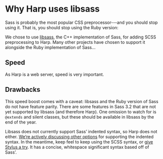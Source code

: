 # Why Harp uses libsass

Sass is probably the most popular CSS preprocessor---and you should stop using it. That is, you should stop using the Ruby version: 

We chose to use <a href="http://libsass.org">libsass</a>, the C++ implementation of Sass, for adding SCSS preprocessing to Harp. Many other projects have chosen to support it alongside the Ruby implementation of Sass…

## Speed

As Harp is a web server, speed is very important.

## Drawbacks

This speed boost comes with a caveat: libsass and the Ruby version of Sass do not have feature parity. There are some features in Sass 3.2 that are not yet supported by libsass (and therefore Harp). One omission to watch for is `@extends` and silent classes, but these should be available in libsass by the end of the year.

Libsass does not currently support Sass’ indented syntax, so Harp does not either. [We’re actively discussing other options](https://github.com/sintaxit/harp/71) for supporting the indented syntax. In the meantime, keep feel to keep using the SCSS syntax, or [give Stylus a try](http://harpjs.com/docs/development/stylus). It has a concise, whitespace significant syntax based off of Sass’.
